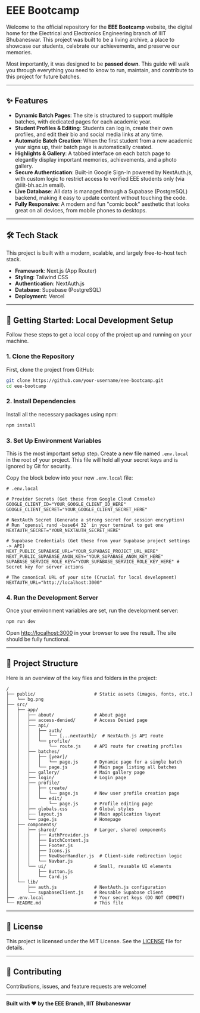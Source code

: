 # EEE Bootcamp

Welcome to the official repository for the **EEE Bootcamp** website, the digital home for the Electrical and Electronics Engineering branch of IIIT Bhubaneswar. This project was built to be a living archive, a place to showcase our students, celebrate our achievements, and preserve our memories.

Most importantly, it was designed to be **passed down**. This guide will walk you through everything you need to know to run, maintain, and contribute to this project for future batches.

---

## ✨ Features

- **Dynamic Batch Pages**: The site is structured to support multiple batches, with dedicated pages for each academic year.
- **Student Profiles & Editing**: Students can log in, create their own profiles, and edit their bio and social media links at any time.
- **Automatic Batch Creation**: When the first student from a new academic year signs up, their batch page is automatically created.
- **Highlights & Gallery**: A tabbed interface on each batch page to elegantly display important memories, achievements, and a photo gallery.
- **Secure Authentication**: Built-in Google Sign-In powered by NextAuth.js, with custom logic to restrict access to verified EEE students only (via @iiit-bh.ac.in email).
- **Live Database**: All data is managed through a Supabase (PostgreSQL) backend, making it easy to update content without touching the code.
- **Fully Responsive**: A modern and fun "comic book" aesthetic that looks great on all devices, from mobile phones to desktops.

---

## 🛠️ Tech Stack

This project is built with a modern, scalable, and largely free-to-host tech stack.

- **Framework**: Next.js (App Router)
- **Styling**: Tailwind CSS
- **Authentication**: NextAuth.js
- **Database**: Supabase (PostgreSQL)
- **Deployment**: Vercel

---

## 🚀 Getting Started: Local Development Setup

Follow these steps to get a local copy of the project up and running on your machine.

### 1. Clone the Repository

First, clone the project from GitHub:

```bash
git clone https://github.com/your-username/eee-bootcamp.git
cd eee-bootcamp
```

### 2. Install Dependencies

Install all the necessary packages using npm:

```bash
npm install
```

### 3. Set Up Environment Variables

This is the most important setup step. Create a new file named `.env.local` in the root of your project. This file will hold all your secret keys and is ignored by Git for security.

Copy the block below into your new `.env.local` file:

```env
# .env.local

# Provider Secrets (Get these from Google Cloud Console)
GOOGLE_CLIENT_ID="YOUR_GOOGLE_CLIENT_ID_HERE"
GOOGLE_CLIENT_SECRET="YOUR_GOOGLE_CLIENT_SECRET_HERE"

# NextAuth Secret (Generate a strong secret for session encryption)
# Run `openssl rand -base64 32` in your terminal to get one
NEXTAUTH_SECRET="YOUR_NEXTAUTH_SECRET_HERE"

# Supabase Credentials (Get these from your Supabase project settings -> API)
NEXT_PUBLIC_SUPABASE_URL="YOUR_SUPABASE_PROJECT_URL_HERE"
NEXT_PUBLIC_SUPABASE_ANON_KEY="YOUR_SUPABASE_ANON_KEY_HERE"
SUPABASE_SERVICE_ROLE_KEY="YOUR_SUPABASE_SERVICE_ROLE_KEY_HERE" # Secret key for server actions

# The canonical URL of your site (Crucial for local development)
NEXTAUTH_URL="http://localhost:3000"
```

### 4. Run the Development Server

Once your environment variables are set, run the development server:

```bash
npm run dev
```

Open [http://localhost:3000](http://localhost:3000) in your browser to see the result. The site should be fully functional.

---

## 📁 Project Structure

Here is an overview of the key files and folders in the project:

```
/
├── public/                      # Static assets (images, fonts, etc.)
│   └── bg.png
├── src/
│   ├── app/
│   │   ├── about/               # About page
│   │   ├── access-denied/       # Access Denied page
│   │   ├── api/
│   │   │   ├── auth/
│   │   │   │   └── [...nextauth]/  # NextAuth.js API route
│   │   │   └── profile/
│   │   │       └── route.js     # API route for creating profiles
│   │   ├── batches/
│   │   │   ├── [year]/
│   │   │   │   └── page.js      # Dynamic page for a single batch
│   │   │   └── page.js          # Main page listing all batches
│   │   ├── gallery/             # Main gallery page
│   │   ├── login/               # Login page
│   │   ├── profile/
│   │   │   ├── create/
│   │   │   │   └── page.js      # New user profile creation page
│   │   │   └── edit/
│   │   │       └── page.js      # Profile editing page
│   │   ├── globals.css          # Global styles
│   │   ├── layout.js            # Main application layout
│   │   └── page.js              # Homepage
│   ├── components/
│   │   ├── shared/              # Larger, shared components
│   │   │   ├── AuthProvider.js
│   │   │   ├── BatchContent.js
│   │   │   ├── Footer.js
│   │   │   ├── Icons.js
│   │   │   ├── NewUserHandler.js  # Client-side redirection logic
│   │   │   └── Navbar.js
│   │   └── ui/                  # Small, reusable UI elements
│   │       ├── Button.js
│   │       └── Card.js
│   └── lib/
│       ├── auth.js              # NextAuth.js configuration
│       └── supabaseClient.js    # Reusable Supabase client
├── .env.local                   # Your secret keys (DO NOT COMMIT)
└── README.md                    # This file
```

---

## 📝 License

This project is licensed under the MIT License. See the [LICENSE](LICENSE) file for details.

---

## 🤝 Contributing

Contributions, issues, and feature requests are welcome!

---

**Built with ❤️ by the EEE Branch, IIIT Bhubaneswar**
```